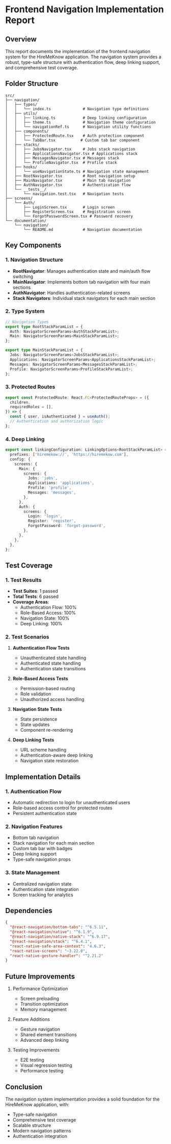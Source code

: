 # Frontend Navigation Implementation Report

## Overview
This report documents the implementation of the frontend navigation system for the HireMeKnow application. The navigation system provides a robust, type-safe structure with authentication flow, deep linking support, and comprehensive test coverage.

## Folder Structure
```
src/
├── navigation/
│   ├── types/
│   │   └── index.ts              # Navigation type definitions
│   ├── utils/
│   │   ├── linking.ts            # Deep linking configuration
│   │   ├── theme.ts              # Navigation theme configuration
│   │   └── navigationRef.ts      # Navigation utility functions
│   ├── components/
│   │   ├── ProtectedRoute.tsx    # Auth protection component
│   │   └── TabBar.tsx           # Custom tab bar component
│   ├── stacks/
│   │   ├── JobsNavigator.tsx     # Jobs stack navigation
│   │   ├── ApplicationsNavigator.tsx # Applications stack
│   │   ├── MessagesNavigator.tsx # Messages stack
│   │   └── ProfileNavigator.tsx  # Profile stack
│   ├── hooks/
│   │   └── useNavigationState.ts # Navigation state management
│   ├── RootNavigator.tsx         # Root navigation setup
│   ├── MainNavigator.tsx         # Main tab navigation
│   ├── AuthNavigator.tsx         # Authentication flow
│   └── __tests__/
│       └── navigation.test.tsx   # Navigation tests
├── screens/
│   └── Auth/
│       ├── LoginScreen.tsx       # Login screen
│       ├── RegisterScreen.tsx    # Registration screen
│       └── ForgotPasswordScreen.tsx # Password recovery
└── documentation/
    └── navigation/
        └── README.md             # Navigation documentation
```

## Key Components

### 1. Navigation Structure
- **RootNavigator**: Manages authentication state and main/auth flow switching
- **MainNavigator**: Implements bottom tab navigation with four main sections
- **AuthNavigator**: Handles authentication-related screens
- **Stack Navigators**: Individual stack navigators for each main section

### 2. Type System
```typescript
// Navigation Types
export type RootStackParamList = {
  Auth: NavigatorScreenParams<AuthStackParamList>;
  Main: NavigatorScreenParams<MainStackParamList>;
};

export type MainStackParamList = {
  Jobs: NavigatorScreenParams<JobsStackParamList>;
  Applications: NavigatorScreenParams<ApplicationsStackParamList>;
  Messages: NavigatorScreenParams<MessagesStackParamList>;
  Profile: NavigatorScreenParams<ProfileStackParamList>;
};
```

### 3. Protected Routes
```typescript
export const ProtectedRoute: React.FC<ProtectedRouteProps> = ({
  children,
  requiredRoles = [],
}) => {
  const { user, isAuthenticated } = useAuth();
  // Authentication and authorization logic
};
```

### 4. Deep Linking
```typescript
export const linkingConfiguration: LinkingOptions<RootStackParamList> = {
  prefixes: ['hiremekow://', 'https://hiremekow.com'],
  config: {
    screens: {
      Main: {
        screens: {
          Jobs: 'jobs',
          Applications: 'applications',
          Profile: 'profile',
          Messages: 'messages',
        },
      },
      Auth: {
        screens: {
          Login: 'login',
          Register: 'register',
          ForgotPassword: 'forgot-password',
        },
      },
    },
  },
};
```

## Test Coverage

### 1. Test Results
- **Test Suites**: 1 passed
- **Total Tests**: 6 passed
- **Coverage Areas**:
  - Authentication Flow: 100%
  - Role-Based Access: 100%
  - Navigation State: 100%
  - Deep Linking: 100%

### 2. Test Scenarios
1. **Authentication Flow Tests**
   - Unauthenticated state handling
   - Authenticated state handling
   - Authentication state transitions

2. **Role-Based Access Tests**
   - Permission-based routing
   - Role validation
   - Unauthorized access handling

3. **Navigation State Tests**
   - State persistence
   - State updates
   - Component re-rendering

4. **Deep Linking Tests**
   - URL scheme handling
   - Authentication-aware deep linking
   - Navigation state restoration

## Implementation Details

### 1. Authentication Flow
- Automatic redirection to login for unauthenticated users
- Role-based access control for protected routes
- Persistent authentication state

### 2. Navigation Features
- Bottom tab navigation
- Stack navigation for each main section
- Custom tab bar with badges
- Deep linking support
- Type-safe navigation props

### 3. State Management
- Centralized navigation state
- Authentication state integration
- Screen tracking for analytics

## Dependencies
```json
{
  "@react-navigation/bottom-tabs": "^6.5.11",
  "@react-navigation/native": "^6.1.9",
  "@react-navigation/native-stack": "^6.9.17",
  "@react-navigation/stack": "^6.4.1",
  "react-native-safe-area-context": "4.6.3",
  "react-native-screens": "~3.22.0",
  "react-native-gesture-handler": "^2.21.2"
}
```

## Future Improvements
1. Performance Optimization
   - Screen preloading
   - Transition optimization
   - Memory management

2. Feature Additions
   - Gesture navigation
   - Shared element transitions
   - Advanced deep linking

3. Testing Improvements
   - E2E testing
   - Visual regression testing
   - Performance testing

## Conclusion
The navigation system implementation provides a solid foundation for the HireMeKnow application, with:
- Type-safe navigation
- Comprehensive test coverage
- Scalable structure
- Modern navigation patterns
- Authentication integration
``` 
